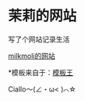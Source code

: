 # 茉莉的网站

写了个网站记录生活

[milkmoli的网站](https://milkmoli.github.io/)

*模板来自于：[模板王]([https://milkmoli.github.io/](https://www.mobanwang.com/mb/demo/17029/))

Ciallo～(∠・ω< )⌒☆
